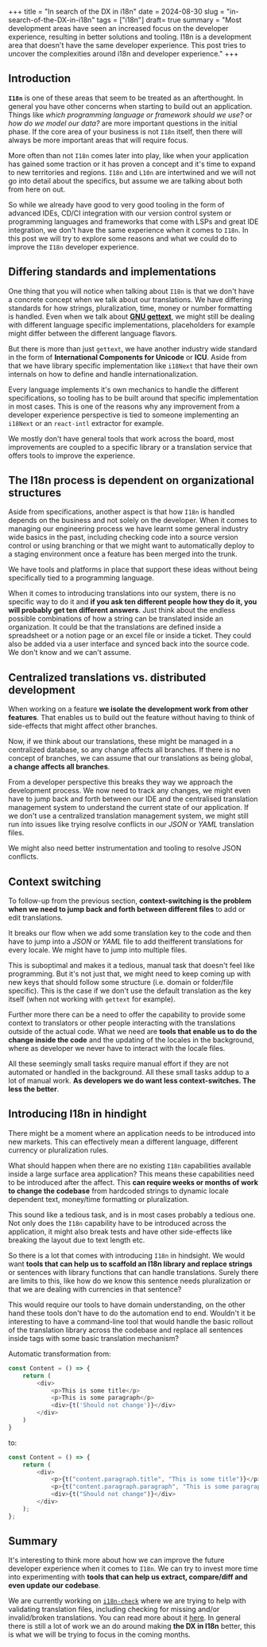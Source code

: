 +++
title = "In search of the DX in i18n"
date = 2024-08-30
slug = "in-search-of-the-DX-in-i18n"
tags = ["i18n"]
draft= true
summary = "Most development areas have seen an increased focus on the developer experience, resulting in better solutions and tooling. I18n is a development area that doesn't have the same developer experience. This post tries to uncover the complexities around i18n and developer experience."
+++

## Introduction

**`I18n`** is one of these areas that seem to be treated as an afterthought. In general you have other concerns when starting to build out an application. Things like _which programming language or framework should we use?_ or _how do we model our data?_ are more important questions in the initial phase. If the core area of your business is not `I18n` itself, then there will always be more important areas that will require focus.

More often than not `I18n` comes later into play, like when your application has gained some traction or it has proven a concept and it's time to expand to new territories and regions. `I18n` and `L10n` are intertwined and we will not go into detail about the specifics, but assume we are talking about both from here on out.

So while we already have good to very good tooling in the form of advanced IDEs, CD/CI integration with our version control system or programming languages and frameworks that come with LSPs and great IDE integration, we don't have the same experience when it comes to `I18n`. In this post we will try to explore some reasons and what we could do to improve the `I18n` developer experience.

## Differing standards and implementations

One thing that you will notice when talking about `I18n` is that we don't have a concrete concept when we talk about our translations. We have differing standards for how strings, pluralization, time, money or number formatting is handled. Even when we talk about [**GNU gettext**](https://www.gnu.org/software/gettext/), we might still be dealing with different language specific implementations, placeholders for example might differ between the different language flavors.

But there is more than just `gettext`, we have another industry wide standard in the form of **International Components for Unicode** or **ICU**. Aside from that we have library specific implementation like `i18Next` that have their own internals on how to define and handle internationalization.

Every language implements it's own mechanics to handle the different specifications, so tooling has to be built around that specific implementation in most cases. This is one of the reasons why any improvement from a developer experience perspective is tied to someone implementing an `i18Next` or an `react-intl` extractor for example.

We mostly don't have general tools that work across the board, most improvements are coupled to a specific library or a translation service that offers tools to improve the experience.

## The I18n process is dependent on organizational structures

Aside from specifications, another aspect is that how `I18n` is handled depends on the business and not solely on the developer. When it comes to managing our engineering process we have learnt some general industry wide basics in the past, including checking code into a source version control or using branching or that we might want to automatically deploy to a staging environment once a feature has been merged into the trunk.

We have tools and platforms in place that support these ideas without being specifically tied to a programming language.

When it comes to introducing translations into our system, there is no specific way to do it and **if you ask ten different people how they do it, you will probably get ten different answers**. Just think about the endless possible combinations of how a string can be translated inside an organization. It could be that the translations are defined inside a spreadsheet or a notion page or an excel file or inside a ticket. They could also be added via a user interface and synced back into the source code. We don't know and we can't assume.

## Centralized translations vs. distributed development

When working on a feature **we isolate the development work from other features**. That enables us to build out the feature without having to think of side-effects that might affect other branches.

Now, if we think about our translations, these might be managed in a centralized database, so any change affects all branches. If there is no concept of branches, we can assume that our translations as being global, **a change affects all branches**.

From a developer perspective this breaks they way we approach the development process.
We now need to track any changes, we might even have to jump back and forth between our IDE and the centralised translation management system to understand the current state of our application.
If we don't use a centralized translation management system, we might still run into issues like trying resolve conflicts in our _JSON_ or _YAML_ translation files.

We might also need better instrumentation and tooling to resolve JSON conflicts.

## Context switching

To follow-up from the previous section, **context-switching is the problem when we need to jump back and forth between different files** to add or edit translations.

It breaks our flow when we add some translation key to the code and then have to jump into a _JSON_ or _YAML_ file to add theifferent translations for every locale. We might have to jump into multiple files.

This is suboptimal and makes it a tedious, manual task that doesn't feel like programming.
But it's not just that, we might need to keep coming up with new keys that should follow some structure (i.e. domain or folder/file specific). This is the case if we don't use the default translation as the key itself (when not working with `gettext` for example).

Further more there can be a need to offer the capability to provide some context to translators or other people interacting with the translations outside of the actual code.
What we need are **tools that enable us to do the change inside the code** and the updating of the locales in the background, where as developer we never have to interact with the locale files.

All these seemingly small tasks require manual effort if they are not automated or handled in the background.
All these small tasks addup to a lot of manual work. **As developers we do want less context-switches. The less the better**.

## Introducing I18n in hindight

There might be a moment where an application needs to be introduced into new markets. This can effectively mean a different language, different currency or pluralization rules.

What should happen when there are no existing `I18n` capabilities available inside a large surface area application?
This means these capabilities need to be introduced after the affect. This **can require weeks or months of work to change the codebase** from hardcoded strings to dynamic locale dependent text, money/time formatting or pluralization.

This sound like a tedious task, and is in most cases probably a tedious one. Not only does the `I18n` capability have to be introduced across the application, it might also break tests and have other side-effects like breaking the layout due to text length etc.

So there is a lot that comes with introducing `I18n` in hindsight. We would want **tools that can help us to scaffold an I18n library and replace strings** or sentences with library functions that can handle translations. Surely there are limits to this, like how do we know this sentence needs pluralization or that we are dealing with currencies in that sentence?

This would require our tools to have domain understanding, on the other hand these tools don't have to do the automation end to end.
Wouldn't it be interesting to have a command-line tool that would handle the basic rollout of the translation library across the codebase and replace all sentences inside tags with some basic translation mechanism?

Automatic transformation from:

```ts
const Content = () => {
    return (
        <div>
            <p>This is some title</p>
            <p>This is some paragraph</p>
            <div>{t('Should not change')}</div>
        </div>
    )
}
```

to:

```ts
const Content = () => {
    return (
        <div>
            <p>{t("content.paragraph.title", "This is some title")}</p>
            <p>{t("content.paragraph.paragraph", "This is some paragraph")}</p>
            <div>{t("Should not change")}</div>
        </div>
    );
};
```

## Summary

It's interesting to think more about how we can improve the future developer experience when it comes to `I18n`. We can try to invest more time into experimenting with **tools that can help us extract, compare/diff and even update our codebase**.

We are currently working on [`i18n-check`](https://github.com/lingualdev/i18n-check) where we are trying to help with validating translation files, including checking for missing and/or invalid/broken translations.
You can read more about it [here](https://lingual.dev/blog/introducing-i18n-check/).
In general there is still a lot of work we an do around making **the DX in I18n** better, this is what we will be trying to focus in the coming months.
